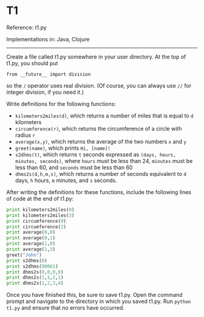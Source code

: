 T1
====

Reference: t1.py

Implementations in: Java, Clojure

---

Create a file called t1.py somewhere in your user directory. At the top of t1.py, you should put

`from __future__ import division`

so the `/` operator uses real division. (Of course, you can always use `//` for integer division, if you need it.)

Write definitions for the following functions:

* `kilometers2miles(d)`, which returns a number of miles that is equal to `d` kilometers
* `circumference(r)`, which returns the circumference of a circle with radius `r`
* `average(x,y)`, which returns the average of the two numbers `x` and `y`
* `greet(name)`, which prints `Hi, [name]!`
* `s2dhms(t)`, which returns `t` seconds expressed as `(days, hours, minutes, seconds)`, where `hours` must be less than 24, `minutes` must be less than 60, and `seconds` must be less than 60
* `dhms2s(d,h,m,s)`, which returns a number of seconds equivalent to `d` days, `h` hours, `m` minutes, and `s` seconds.

After writing the definitions for these functions, include the following lines of code at the end of t1.py:

```python
print kilometers2miles(0)
print kilometers2miles(3)
print circumference(0)
print circumference(2)
print average(0,0)
print average(0,1)
print average(1,0)
print average(1,3)
greet("John")
print s2dhms(0)
print s2dhms(90061)
print dhms2s(0,0,0,0)
print dhms2s(1,1,1,1)
print dhms2s(1,2,3,4)
```

Once you have finished this, be sure to save t1.py. Open the command prompt and navigate to the directory in which you saved t1.py. Run `python t1.py` and ensure that no errors have occurred.